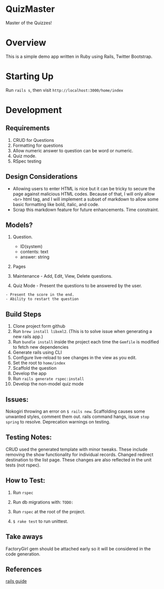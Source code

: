 # QuizMaster

Master of the Quizzes!

# Overview

This is a simple demo app written in Ruby using Rails, Twitter Bootstrap.

# Starting Up

Run `rails s`, then visit `http://localhost:3000/home/index`

# Development

## Requirements

1. CRUD for Questions
2. Formatting for questions
3. Allow numeric answer to question can be word or numeric.
4. Quiz mode.
5. RSpec testing

## Design Considerations

- Allowing users to enter HTML is nice but it can be tricky to secure the page 
 against malicious HTML codes.  Because of that, I will only allow `<br>` html tag, and I will implement a subset of markdown to allow some basic formatting like bold, italic, and code.
- Scrap this markdown feature for future enhancements.  Time constraint.

## Models?

1. Question.
    - ID(system)
    - contents: text
    - answer: string

2. Pages

  1. Maintenance - Add, Edit, View, Delete questions.

  2. Quiz Mode - Present the questions to be answered by the user.

    - Present the score in the end.
    - Ability to restart the question


## Build Steps

1. Clone project form github
2. Run `brew install libxml2`.  (This is to solve issue when generating a new rails app.)
3. Run `bundle install` inside the project each time the `Gemfile` is modified to fetch new dependencies
4. Generate rails using CLI
5. Configure live-reload to see changes in the view as you edit.
6. Set the root to `home/index`
7. Scaffold the question
8. Develop the app
9. Run `rails generate rspec:install`
10. Develop the non-model quiz mode

## Issues:

Nokogiri throwing an error on `$ rails new`.
Scaffolding causes some unwanted styles, comment them out.
rails command hangs, issue `stop spring` to resolve.
Deprecation warnings on testing.


## Testing Notes:

CRUD used the generated template with minor tweaks.  These include removing the show functionality for individual records. Changed redirect destination to the list page.  These changes are also reflected in the unit tests (not rspec).

## How to Test:

1. Run `rspec`

1. Run db migrations with: `TODO:`
2. Run `rspec` at the root of the project.
3. `$ rake test` to run unittest.

## Take aways

FactoryGirl gem should be attached early so it will be considered in the code generation.


## References

[rails guide](http://guides.rubyonrails.org/getting_started.html)
